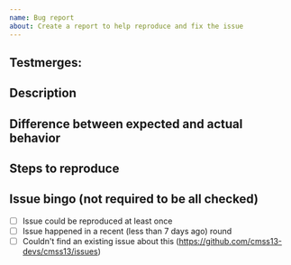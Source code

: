 ```yaml
---
name: Bug report
about: Create a report to help reproduce and fix the issue
---
```

## Testmerges:

<!-- If you're certain the issue is to be caused by a test merge, report it in the pull request's comment section rather than on the tracker(If you're unsure you can refer to the issue number by prefixing said number with #. The issue number can be found beside the title after submitting it to the tracker).If no testmerges are active, feel free to remove this section. -->


## Description
<!-- a quick, 1-2 sentence summary -->


## Difference between expected and actual behavior
<!-- what does it do, what it should do... -->


## Steps to reproduce
<!-- step by step on how we can reproduce this issue, as detailed as possible -->


## Issue bingo (not required to be all checked)
<!-- Check these by writing an x inside the [ ] (like this: [x])-->
<!-- Don't forget to remove the space between the brackets, or it won't work! -->
- [ ] Issue could be reproduced at least once
- [ ] Issue happened in a recent (less than 7 days ago) round
- [ ] Couldn't find an existing issue about this (https://github.com/cmss13-devs/cmss13/issues)

